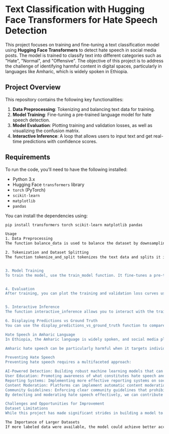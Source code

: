# Text Classification with Hugging Face Transformers for Hate Speech Detection

This project focuses on training and fine-tuning a text classification model using **Hugging Face Transformers** to detect hate speech in social media posts. The model is trained to classify text into different categories such as "Hate", "Normal", and "Offensive". The objective of this project is to address the challenge of identifying harmful content in digital spaces, particularly in languages like Amharic, which is widely spoken in Ethiopia.

## Project Overview

This repository contains the following key functionalities:
1. **Data Preprocessing**: Tokenizing and balancing text data for training.
2. **Model Training**: Fine-tuning a pre-trained language model for hate speech detection.
3. **Model Evaluation**: Plotting training and validation losses, as well as visualizing the confusion matrix.
4. **Interactive Inference**: A loop that allows users to input text and get real-time predictions with confidence scores.

## Requirements

To run the code, you’ll need to have the following installed:
- Python 3.x
- Hugging Face `transformers` library
- `torch` (PyTorch)
- `scikit-learn`
- `matplotlib`
- `pandas`

You can install the dependencies using:

```bash
pip install transformers torch scikit-learn matplotlib pandas

Usage
1. Data Preprocessing
The function balance_data is used to balance the dataset by downsampling the classes. You can visualize the distribution of labels using the plot_dataset_distribution function.

2. Tokenization and Dataset Splitting
The function tokenize_and_split tokenizes the text data and splits it into training, validation, and test datasets using Hugging Face's Dataset object.


3. Model Training
To train the model, use the train_model function. It fine-tunes a pre-trained model (xlm-roberta-base in this case) for hate speech detection.


4. Evaluation
After training, you can plot the training and validation loss curves using the plot_loss function. Additionally, you can evaluate the model’s performance on the test dataset with a confusion matrix using plot_confusion_matrix.


5. Interactive Inference
The function interactive_inference allows you to interact with the trained model by typing in text and receiving predictions in real-time.

6. Displaying Predictions vs Ground Truth
You can use the display_predictions_vs_ground_truth function to compare model predictions with ground truth labels.

Hate Speech in Amharic Language
In Ethiopia, the Amharic language is widely spoken, and social media platforms have become a space for people to express themselves. However, this space is also prone to hate speech, especially in politically sensitive contexts or when tensions arise between different groups. The challenge with detecting hate speech in Amharic is the lack of sufficient labeled data and the complexity of the language itself, which may include unique expressions, insults, and culturally specific references.

Amharic hate speech can be particularly harmful when it targets individuals based on their ethnic group, political views, or social status. As social media usage grows in Ethiopia, addressing hate speech in Amharic has become crucial to creating a safer online environment.

Preventing Hate Speech
Preventing hate speech requires a multifaceted approach:

AI-Powered Detection: Building robust machine learning models that can detect harmful content automatically in multiple languages, including Amharic. This project aims to contribute by detecting hate speech in text.
User Education: Promoting awareness of what constitutes hate speech and its harmful effects on individuals and society.
Reporting Systems: Implementing more effective reporting systems on social media platforms to allow users to flag harmful content.
Content Moderation: Platforms can implement automatic content moderation that uses AI models to remove or hide harmful content.
Community Guidelines: Enforcing clear community guidelines that prohibit hate speech and encouraging users to adhere to them.
By detecting and moderating hate speech effectively, we can contribute to safer and more respectful online interactions.

Challenges and Opportunities for Improvement
Dataset Limitations
While this project has made significant strides in building a model to detect hate speech, there is a limitation in the size and diversity of the dataset used for training. The model's accuracy could be improved further if the dataset were larger and more representative of various social contexts. In particular, more data that includes diverse examples of Amharic text would enable the model to better understand the nuances of hate speech in the Ethiopian context.

The Importance of Larger Datasets
If more labeled data were available, the model could achieve better accuracy and generalize more effectively to real-world social media content. A larger dataset would allow the model to learn from more examples, including edge cases and varying expressions of hate speech, thus improving its robustness and reducing biases. Collecting more data, particularly from social media sources, would provide a richer representation of the kinds of hate speech present in different contexts.


